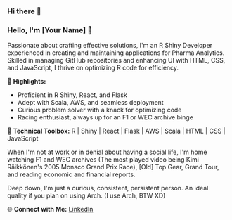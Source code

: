 ### Hi there 👋

### Hello, I'm [Your Name] 👋

Passionate about crafting effective solutions, I'm an R Shiny Developer experienced in creating and maintaining applications for Pharma Analytics. Skilled in managing GitHub repositories and enhancing UI with HTML, CSS, and JavaScript, I thrive on optimizing R code for efficiency.

🌟 **Highlights:**
- Proficient in R Shiny, React, and Flask
- Adept with Scala, AWS, and seamless deployment
- Curious problem solver with a knack for optimizing code
- Racing enthusiast, always up for an F1 or WEC archive binge

🚀 **Technical Toolbox:**
R | Shiny | React | Flask | AWS | Scala | HTML | CSS | JavaScript

When I'm not at work or in denial about having a social life, I'm home watching F1 and WEC archives (The most played video being Kimi Räikkönen's 2005 Monaco Grand Prix Race), [Old] Top Gear, Grand Tour, and reading economic and financial reports.

Deep down, I'm just a curious, consistent, persistent person. An ideal quality if you plan on using Arch. (I use Arch, BTW XD)

🌐 **Connect with Me:**
[LinkedIn](www.linkedin.com/in/sanjaya-j-shetty)

